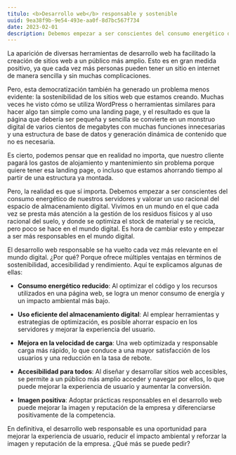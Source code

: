 ```yaml
---
titulo: <b>Desarrollo web</b> responsable y sostenible
uuid: 9ea38f9b-9e54-493e-aa0f-8d7bc567f734
date: 2023-02-01
description: Debemos empezar a ser conscientes del consumo energético de nuestros servidores y valorar un uso racional del espacio de almacenamiento digital.
---
```


La aparición de diversas herramientas de desarrollo web ha facilitado la creación de sitios web a un público más amplio. Esto es en gran medida positivo, ya que cada vez más personas pueden tener un sitio en internet de manera sencilla y sin muchas complicaciones.

Pero, esta democratización también ha generado un problema menos evidente: la sostenibilidad de los sitios web que estamos creando. Muchas veces he visto cómo se utiliza WordPress o herramientas similares para hacer algo tan simple como una landing page, y el resultado es que la página que debería ser pequeña y sencilla se convierte en un monstruo digital de varios cientos de megabytes con muchas funciones innecesarias y una estructura de base de datos y generación dinámica de contenido que no es necesaria.

Es cierto, podemos pensar que en realidad no importa, que nuestro cliente pagará los gastos de alojamiento y mantenimiento sin problema porque quiere tener esa landing page, o incluso que estamos ahorrando tiempo al partir de una estructura ya montada.

Pero, la realidad es que sí importa. Debemos empezar a ser conscientes del consumo energético de nuestros servidores y valorar un uso racional del espacio de almacenamiento digital. Vivimos en un mundo en el que cada vez se presta más atención a la gestión de los residuos físicos y al uso racional del suelo, y donde se optimiza el stock de material y se recicla, pero poco se hace en el mundo digital. Es hora de cambiar esto y empezar a ser más responsables en el mundo digital.

El desarrollo web responsable se ha vuelto cada vez más relevante en el mundo digital. ¿Por qué? Porque ofrece múltiples ventajas en términos de sostenibilidad, accesibilidad y rendimiento. Aquí te explicamos algunas de ellas:

- **Consumo energético reducido**: Al optimizar el código y los recursos utilizados en una página web, se logra un menor consumo de energía y un impacto ambiental más bajo.

- **Uso eficiente del almacenamiento digital**: Al emplear herramientas y estrategias de optimización, es posible ahorrar espacio en los servidores y mejorar la experiencia del usuario.

- **Mejora en la velocidad de carga**: Una web optimizada y responsable carga más rápido, lo que conduce a una mayor satisfacción de los usuarios y una reducción en la tasa de rebote.

- **Accesibilidad para todos**: Al diseñar y desarrollar sitios web accesibles, se permite a un público más amplio acceder y navegar por ellos, lo que puede mejorar la experiencia de usuario y aumentar la conversión.

- **Imagen positiva**: Adoptar prácticas responsables en el desarrollo web puede mejorar la imagen y reputación de la empresa y diferenciarse positivamente de la competencia.

En definitiva, el desarrollo web responsable es una oportunidad para mejorar la experiencia de usuario, reducir el impacto ambiental y reforzar la imagen y reputación de la empresa. ¿Qué más se puede pedir?
